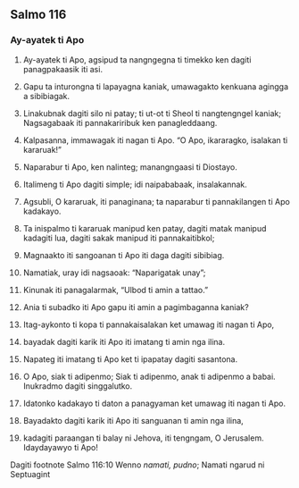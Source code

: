Salmo 116
---------

### Ay-ayatek ti Apo

1. Ay-ayatek ti Apo, agsipud ta nangngegna
   ti timekko ken dagiti panagpakaasik iti asi.
2. Gapu ta inturongna ti lapayagna kaniak, umawagakto kenkuana agingga a sibibiagak.
3. Linakubnak dagiti silo ni patay;
   ti ut-ot ti Sheol ti nangtengngel kaniak;
   Nagsagabaak iti pannakariribuk ken panagleddaang.
4. Kalpasanna, immawagak iti nagan ti Apo.
   “O Apo, ikararagko, isalakan ti kararuak!”

5. Naparabur ti Apo, ken nalinteg;
   manangngaasi ti Diostayo.
6. Italimeng ti Apo dagiti simple;
   idi naipababaak, insalakannak.
7. Agsubli, O kararuak, iti panaginana;
   ta naparabur ti pannakilangen ti Apo kadakayo.

8. Ta inispalmo ti kararuak manipud ken patay, dagiti matak manipud kadagiti lua, dagiti sakak manipud iti pannakaitibkol;
9. Magnaakto iti sangoanan ti Apo
   iti daga dagiti sibibiag.

10. Namatiak, uray idi nagsaoak:
    “Naparigatak unay”;
11. Kinunak iti panagalarmak, “Ulbod ti amin a tattao.”

12. Ania ti subadko iti Apo
    gapu iti amin a pagimbaganna kaniak?
13. Itag-aykonto ti kopa ti pannakaisalakan
    ket umawag iti nagan ti Apo,
14. bayadak dagiti karik iti Apo
    iti imatang ti amin nga ilina.

15. Napateg iti imatang ti Apo
    ket ti ipapatay dagiti sasantona.
16. O Apo, siak ti adipenmo;
    Siak ti adipenmo, anak ti adipenmo a babai.
    Inukradmo dagiti singgalutko.
17. Idatonko kadakayo ti daton a panagyaman
    ket umawag iti nagan ti Apo.
18. Bayadakto dagiti karik iti Apo
    iti sanguanan ti amin nga ilina,
19. kadagiti paraangan ti balay ni Jehova, iti tengngam, O Jerusalem.
    Idaydayawyo ti Apo!

Dagiti footnote
Salmo 116:10 Wenno *namati, pudno*; Namati ngarud ni Septuagint